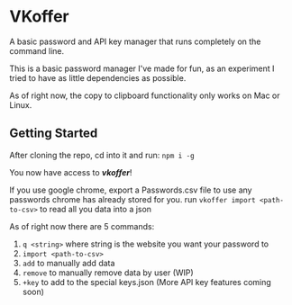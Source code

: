 # VKoffer
A basic password and API key manager that runs completely on the command line.

This is a basic password manager I've made for fun, as an experiment I tried to have as little dependencies as possible.

As of right now, the copy to clipboard functionality only works on Mac or Linux.

## Getting Started
After cloning the repo, cd into it and run:
`npm i -g`

You now have access to ***vkoffer***!

If you use google chrome, export a Passwords.csv file to use any passwords chrome has already stored for you.
run `vkoffer import <path-to-csv>` to read all you data into a json

As of right now there are 5 commands:
1. `q <string>` where string is the website you want your password to
2. `import <path-to-csv>`
3. `add` to manually add data
4. `remove` to manually remove data by user (WIP)
5. `+key` to add to the special keys.json (More API key features coming soon)
